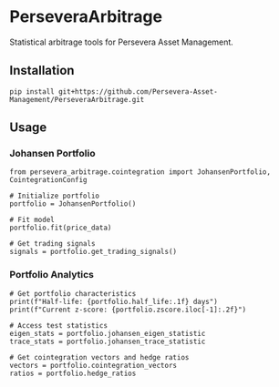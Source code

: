 # PerseveraArbitrage

Statistical arbitrage tools for Persevera Asset Management.

## Installation

```
pip install git+https://github.com/Persevera-Asset-Management/PerseveraArbitrage.git
```
## Usage
### Johansen Portfolio
```
from persevera_arbitrage.cointegration import JohansenPortfolio, CointegrationConfig

# Initialize portfolio
portfolio = JohansenPortfolio()

# Fit model
portfolio.fit(price_data)

# Get trading signals
signals = portfolio.get_trading_signals()
```
### Portfolio Analytics
```
# Get portfolio characteristics
print(f"Half-life: {portfolio.half_life:.1f} days")
print(f"Current z-score: {portfolio.zscore.iloc[-1]:.2f}")

# Access test statistics
eigen_stats = portfolio.johansen_eigen_statistic
trace_stats = portfolio.johansen_trace_statistic

# Get cointegration vectors and hedge ratios
vectors = portfolio.cointegration_vectors
ratios = portfolio.hedge_ratios
```